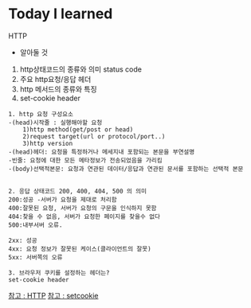 # Today I learned
HTTP

- 알아둘 것

1. http상태코드의 종류와 의미 status code
2. 주요 http요청/응답 헤더
3. http 메서드의 종류와 특징
4. set-cookie header

```
1. http 요청 구성요소
-(head)시작줄 : 실행해야할 요청
	1)http method(get/post or head)
	2)request target(url or protocol/port..)
	3)http version
-(head)헤더: 요청을 특정하거나 메세지내 포함되는 본문을 부연설명
-빈줄: 요청에 대한 모든 메타정보가 전송되었음을 가리킴
-(body)선택적본문: 요청과 연관된 데이터/응답과 연관된 문서를 포함하는 선택적 본문


2. 응답 상태코드 200, 400, 404, 500 의 의미
200:성공 -서버가 요청을 제대로 처리함
400:잘못된 요청, 서버가 요청의 구문을 인식하지 못함
404:찾을 수 없음, 서버가 요청한 페이지를 찾을수 없다
500:내부서버 오류.

2xx: 성공
4xx: 요청 정보가 잘못된 케이스(클라이언트의 잘못)
5xx: 서버쪽의 오류

3. 브라우저 쿠키를 설정하는 헤더는?
set-cookie header
```

[참고 : HTTP](https://developer.mozilla.org/ko/docs/Web/HTTP/Messages#HTTP_%EC%9A%94%EC%B2%AD)
[참고 : setcookie](https://developer.mozilla.org/ko/docs/Web/HTTP/Cookies)
